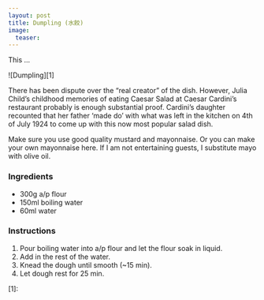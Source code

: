 ```yaml
---
layout: post
title: Dumpling (水餃)
image:
  teaser: 
---
```


This ...


![Dumpling][1]

There has been dispute over the “real creator” of the dish. However, Julia Child’s childhood memories of eating Caesar Salad at Caesar Cardini’s restaurant probably is enough substantial proof. Cardini’s daughter recounted that her father ‘made do’ with what was left in the kitchen on 4th of July 1924 to come up with this now most popular salad dish.

Make sure you use good quality mustard and mayonnaise. Or you can make your own mayonnaise here. If I am not entertaining guests, I substitute mayo with olive oil.

### Ingredients
- 300g a/p flour
- 150ml boiling water
- 60ml water

### Instructions
1. Pour boiling water into a/p flour and let the flour soak in liquid.
1. Add in the rest of the water.
1. Knead the dough until smooth (~15 min).
1. Let dough rest for 25 min.

[1]: 
